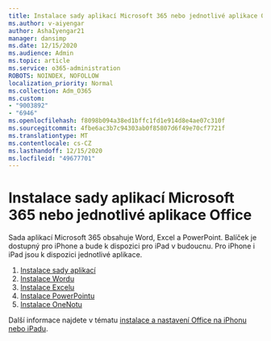 ```yaml
---
title: Instalace sady aplikací Microsoft 365 nebo jednotlivé aplikace Office
ms.author: v-aiyengar
author: AshaIyengar21
manager: dansimp
ms.date: 12/15/2020
ms.audience: Admin
ms.topic: article
ms.service: o365-administration
ROBOTS: NOINDEX, NOFOLLOW
localization_priority: Normal
ms.collection: Adm_O365
ms.custom:
- "9003892"
- "6946"
ms.openlocfilehash: f8098b094a38ed1bffc1fd1e914d8e4ae07c310f
ms.sourcegitcommit: 4fbe6ac3b7c94303ab0f85807d6f49e70cf7721f
ms.translationtype: MT
ms.contentlocale: cs-CZ
ms.lasthandoff: 12/15/2020
ms.locfileid: "49677701"
---
```

# <a name="install-the-microsoft-365-app-bundle-or-an-individual-office-app"></a>Instalace sady aplikací Microsoft 365 nebo jednotlivé aplikace Office

Sada aplikací Microsoft 365 obsahuje Word, Excel a PowerPoint. Balíček je dostupný pro iPhone a bude k dispozici pro iPad v budoucnu. Pro iPhone i iPad jsou k dispozici jednotlivé aplikace.

1. [Instalace sady aplikací](https://go.microsoft.com/fwlink/?linkid=2136762)
1. [Instalace Wordu](https://go.microsoft.com/fwlink/?linkid=2136974)
1. [Instalace Excelu](https://go.microsoft.com/fwlink/?linkid=2136975)
1. [Instalace PowerPointu](https://go.microsoft.com/fwlink/?linkid=2136882)
1. [Instalace OneNotu](https://go.microsoft.com/fwlink/?linkid=2136883)

Další informace najdete v tématu [instalace a nastavení Office na iPhonu nebo iPadu](https://go.microsoft.com/fwlink/?linkid=2135560).
